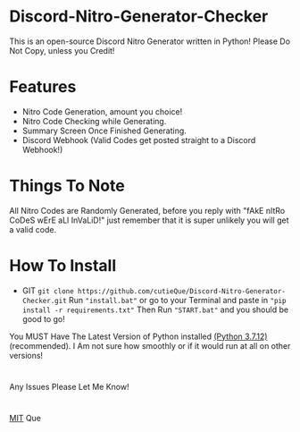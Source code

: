 # Discord-Nitro-Generator-Checker
This is an open-source Discord Nitro Generator written in Python! Please Do Not Copy, unless you Credit!
# Features
+ Nitro Code Generation, amount you choice!
+ Nitro Code Checking while Generating.
+ Summary Screen Once Finished Generating.
+ Discord Webhook (Valid Codes get posted straight to a Discord Webhook!)
# Things To Note
All Nitro Codes are Randomly Generated, before you reply with "fAkE nItRo CoDeS wErE aLl InVaLiD!" just remember that it is super unlikely you will get a valid code. 
# How To Install
+ GIT 
`git clone https://github.com/cutieQue/Discord-Nitro-Generator-Checker.git`
Run `"install.bat"` 
or go to your Terminal and paste in `"pip install -r requirements.txt"`
Then Run `"START.bat"` 
and you should be good to go!

You MUST Have The Latest Version of Python installed [(Python 3.7.12)](https://www.python.org/downloads/release/python-3712/) (recommended). I Am not sure how smoothly or if it would run at all on other versions!
#
Any Issues Please Let Me Know!
#
[MIT](LICENSE) Que
